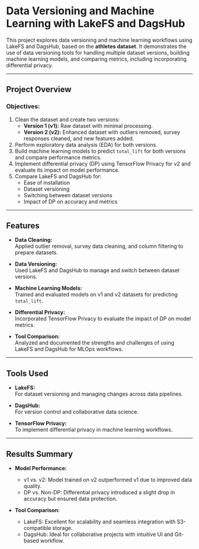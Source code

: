 # Data Versioning and Machine Learning with LakeFS and DagsHub

This project explores data versioning and machine learning workflows using LakeFS and DagsHub, based on the **athletes dataset**. It demonstrates the use of data versioning tools for handling multiple dataset versions, building machine learning models, and comparing metrics, including incorporating differential privacy.

---

## Project Overview

### Objectives:
1. Clean the dataset and create two versions:
   - **Version 1 (v1):** Raw dataset with minimal processing.
   - **Version 2 (v2):** Enhanced dataset with outliers removed, survey responses cleaned, and new features added.
2. Perform exploratory data analysis (EDA) for both versions.
3. Build machine learning models to predict `total_lift` for both versions and compare performance metrics.
4. Implement differential privacy (DP) using TensorFlow Privacy for v2 and evaluate its impact on model performance.
5. Compare LakeFS and DagsHub for:
   - Ease of installation
   - Dataset versioning
   - Switching between dataset versions
   - Impact of DP on accuracy and metrics

---

## Features

- **Data Cleaning:**  
  Applied outlier removal, survey data cleaning, and column filtering to prepare datasets.

- **Data Versioning:**  
  Used LakeFS and DagsHub to manage and switch between dataset versions.

- **Machine Learning Models:**  
  Trained and evaluated models on v1 and v2 datasets for predicting `total_lift`.

- **Differential Privacy:**  
  Incorporated TensorFlow Privacy to evaluate the impact of DP on model metrics.

- **Tool Comparison:**  
  Analyzed and documented the strengths and challenges of using LakeFS and DagsHub for MLOps workflows.

---

## Tools Used

- **LakeFS:**  
  For dataset versioning and managing changes across data pipelines.

- **DagsHub:**  
  For version control and collaborative data science.

- **TensorFlow Privacy:**  
  To implement differential privacy in machine learning workflows.

---

## Results Summary

- **Model Performance:**
  - v1 vs. v2: Model trained on v2 outperformed v1 due to improved data quality.
  - DP vs. Non-DP: Differential privacy introduced a slight drop in accuracy but ensured data protection.

- **Tool Comparison:**
  - LakeFS: Excellent for scalability and seamless integration with S3-compatible storage.
  - DagsHub: Ideal for collaborative projects with intuitive UI and Git-based workflow.


